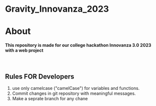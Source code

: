 # Gravity_Innovanza_2023


<h1>About</h1>
<h4>This repository is made for our college hackathon Innovanza 3.0 2023 with a web project</h4>

<br/>
<h2>Rules FOR Developers</h2>
<ol>
 <li>use only camelcase ("camelCase") for variables and functions.</li>
 <li>Commit changes in git repository with meaningful messages.</li>
  <li>Make a seprate branch for any chane</li>
 </ol>
<br/>

